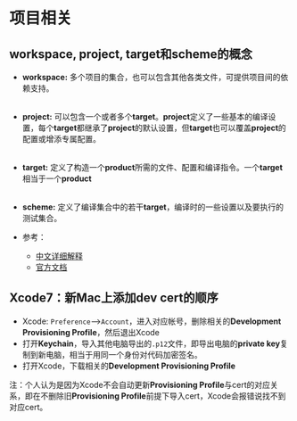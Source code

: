 # 项目相关

## workspace, project, target和scheme的概念

- **workspace:** 多个项目的集合，也可以包含其他各类文件，可提供项目间的依赖支持。
<br><br>
- **project:** 可以包含一个或者多个**target**。**project**定义了一些基本的编译设置，每个**target**都继承了**project**的默认设置，但**target**也可以覆盖**project**的配置或增添专属配置。
<br><br>
- **target:** 定义了构造一个**product**所需的文件、配置和编译指令。一个**target**相当于一个**product**
<br><br>
- **scheme:** 定义了编译集合中的若干**target**，编译时的一些设置以及要执行的测试集合。

- 参考：
  - [中文详细解释](http://www.jianshu.com/p/1308a199f168)
  - [官方文档](https://developer.apple.com/library/content/featuredarticles/XcodeConcepts/Concept-Targets.html#//apple_ref/doc/uid/TP40009328-CH4-SW1)

## Xcode7：新Mac上添加dev cert的顺序
- Xcode: `Preference`-->`Account`，进入对应帐号，删除相关的**Development Provisioning Profile**，然后退出Xcode
- 打开**Keychain**，导入其他电脑导出的`.p12`文件，即导出电脑的**private key**复制到新电脑，相当于用同一个身份对代码加密签名。
- 打开Xcode，下载相关的**Development Provisioning Profile**

注：个人认为是因为Xcode不会自动更新**Provisioning Profile**与cert的对应关系，即在不删除旧**Provisioning Profile**前提下导入cert，Xcode会报错说找不到对应cert。
